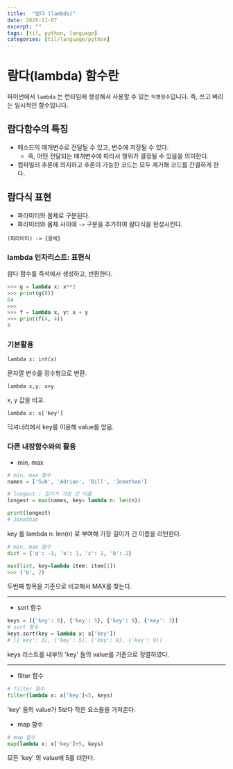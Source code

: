 ```yaml
---
title:  "람다 (lambda)"
date: 2020-11-07
excerpt: ""
tags: [til, python, language]
categories: [til/language/python]
---
```


# 람다(lambda) 함수란

파이썬에서 `lambda` 는 런타임에 생성해서 사용할 수 있는 `익명함수`입니다. 즉, 쓰고 버리는 일시적인 함수입니다.

## 람다함수의 특징
- 메소드의 매개변수로 전달될 수 있고, 변수에 저장될 수 있다.
    - 즉, 어떤 전달되는 매개변수에 따라서 행위가 결정될 수 있음을 의미한다.
- 컴파일러 추론에 의지하고 추론이 가능한 코드는 모두 제거해 코드를 간결하게 한다.

## 람다식 표현
- 파라미터와 몸체로 구분된다.
- 파라미터와 몸체 사이에 `->` 구분을 추가하여 람다식을 완성시킨다.


```
(파라미터) -> {몸체}
```

### **lambda 인자리스트: 표현식**

람다 함수를 즉석에서 생성하고, 반환한다.

``` python
>>> g = lambda x: x**2
>>> print(g(8))
64
>>>
>>> f = lambda x, y: x + y
>>> print(f(4, 4))
8
```

### **기본활용**
```
lambda x: int(x)
```
문자열 변수를 정수형으로 변환.

```
lambda x,y: x>y
```
x, y 값을 비교.

```
lambda x: x['key']
```
딕셔너리에서 key를 이용해 value를 얻음.

### **다른 내장함수와의 활용**

- min, max

``` python
# min, max 함수
names = ['Suh', 'Adrian', 'Bill', 'Jonathan']

# longest : 길이가 가장 긴 이름
longest = max(names, key= lambda n: len(n))

print(longest)
# Jonathan
```
key 를 lambda n: len(n) 로 부여해 가장 길이가 긴 이름을 리턴한다.

``` python
# min, max 함수
dict = {'q': -1, 'a': 1, 'c': 2, 'b': 2}

max(list, key=lambda item: item[1])
>>> ('b', 2)
```

두번째 항목을 기준으로 비교해서 MAX를 찾는다.

---
- sort 함수
``` python
keys = [{'key': 8}, {'key': 5}, {'key': 9}, {'key': 3}]
# sort 함수
keys.sort(key = lambda x: x['key'])
# [{'key': 3}, {'key': 5}, {'key': 8}, {'key': 9}]
```
keys 리스트를 내부의 'key' 들의 value를 기준으로 정렬하였다.

---
- filter 함수
``` python
# filter 함수
filter(lambda x: x['key']<5, keys)
```
'key' 들의 value가 5보다 작은 요소들을 가져온다.

- map 함수
``` python
# map 함수
map(lambda x: x['key']+5, keys)
```
모든 'key' 의 value에 5를 더한다.
